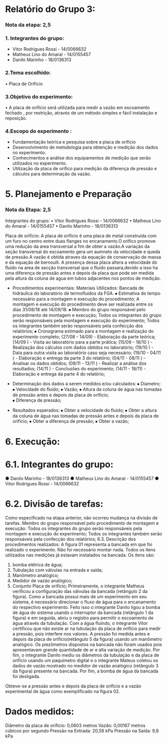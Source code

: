 # Relatório do Grupo 3: #

### Nota da etapa: 2,5 ###

### 1.	Integrantes do grupo: ###

  - Vitor Rodrigues Rossi - 14/0066632
  - Matheus Lino do Amaral - 14/0155457
  - Danilo Marinho - 18/0136313
  
### 2.Tema escolhido: ###
•	Placa de Orifício

### 3.Objetivo do experimento: ###
•	A placa de orifício será utilizada para medir a vazão em escoamento fechado , por restrição, através de um método simples e fácil instalação e reposição.

### 4.Escopo do experimento	: ###
- Fundamentação teórica e pesquisa sobre a placa de orificio
- Desenvolvimento de metodologia para obtenção e medição dos dados no experimento.
- Conhecimentos e análise dos equipamentos de medição que serão utilizados no experimento.
- Utilização da placa de orifico para medição da diferença de pressão e cálculos para determinação da vazão.

# 5. Planejamento e Preparação #

### Nota da Etapa: 2,5 ###
Integrantes do grupo:
•	Vitor Rodrigues Rossi - 14/0066632
•	Matheus Lino do Amaral - 14/0155457
•	Danilo Marinho - 18/0136313

 
 Placa de orificio:
 A placa de orificio é uma placa de metal construida com um furo no centro entre duas flanges no encanamento.O orifico promove uma redução da area transversal a fim de obter a vazão.A variação da seção transversal do escoamento gera um aumneto da velocidade e queda de pressão.A vazão é obtida atraves da equação de conservação de massa e da equação de bernoulli.
 A presença dessa placa altera a velocidade do fluido na area de secção transversal que o fluido passara,devido a isso ha uma diferença de pressão antes e depois da placa que pode ser medida pela altura da coluna de agua em tubos adjacentes nos pontos de medição.
    
 - Procedimentos experimentais:
 Materiais Utilizados:
 Bancada de hidráulica do laboratório de termofluidos da FGA.
 ⦁	Estimativa do tempo necessário para a montagem e execução do procedimento;
 A montagem e execução do procedimento deve ser realizada entre os dias 31/08/18 até 14/09/18.
 ⦁ Membro do grupo responsável pelo procedimento de montagem e execução;
 Todos os integrantes do grupo serão responsáveis pela montagem e execução do experimento;
 Todos os integrantes também serão responsáveis pela confecção dos relatórios;
 ⦁	Cronograma estimado para a montagem e realização do experimento completo;
 (27/08 - 14/09) - Elaboração da parte teórica;
 (14/09 ) - Visita ao laboratório para a parte prática;
 (15/09 - 18/10 ) -  Realização dos cálculos com dados obtidos no laboratório;
 (19/10 ) - Data para outra visita ao laboratório caso seja necessário;
 (19/10 - 04/11 ) - Elaboração e entrega da parte 3 do relatório;
 (04/11 - 08/11 ) - Analisar os dados obtidos;
 (09/11 - 13/11 ) - Realizar a análise dos resultados; 
 (14/11 ) - Conclusões do experimento;
 (14/11 - 18/11) - Elaboração e entrega da parte 4 do relatório; 
  
 - Determinação dos dados a serem medidos e/ou calculados:
 ⦁	Diametro;
 ⦁	Velocidade do fluido;
 ⦁	Vazão;
 ⦁ Altura da coluna de água  nas tomadas de pressão antes e depois da placa de orificio;	
 ⦁ Diferença de pressão; 
  - Resultados esperados:
⦁	Obter a velocidade do fluido;
⦁	Obter a altura da coluna de água nas tomadas de pressão antes e depois da placa de orificio;
⦁	Obter a diferença de pressão;
⦁	Obter a vazão;

# 6. Execução: #

# 6.1. Integrantes do grupo: #

●	Danilo Marinho - 18/0136313
●	Matheus Lino do Amaral - 14/0155457
●	Vitor Rodrigues Rossi - 14/0066632

 # 6.2. Divisão de tarefas: #
Como especificado na etapa anterior, não ocorreu mudança na divisão de tarefas. Membro do grupo responsável pelo procedimento de montagem e execução: Todos os integrantes do grupo serão responsáveis pela montagem e execução do experimento; Todos os integrantes também serão responsáveis pela confecção dos relatórios; 
6.3. Descrição dos procedimentos realizados:
A figura 01 representa a bancada em que foi realizado o experimento. Não foi necessário montar nada. Todos os itens utilizados nas medições já estavam instalados na bancada. 
Os itens são: 
1) bomba elétrica de água;
2) Tubulação com válvulas na entrada e saída;
3) Manômetro analógico;
4) Medidor de vazão analógico;
5) Conjunto Placa de orifício;
Primeiramente, o integrante Matheus verificou a configuração das válvulas da bancada (retângulo 2 da figura). Como a bancada possui mais de um experimento em seu sistema, é necessário direcionar o fluxo de água para o encanamento do respectivo experimento. Feito isso o integrante Danilo ligou a bomba de água do sistema usando o interruptor da bancada (retângulo 1 da figura) e em seguida, abriu o registro para permitir o escoamento de água através da tubulação. Com a água fluindo, o integrante Vitor certificou que não existe ar na tubulação da placa de orifício para medir a pressão, pois interfere nos valores. A pressão foi medida antes e depois da placa de orifício(retângulo 5 da figura) usando um manômetro analógico. Os piezômetros dispostos na bancada não foram usados pois apresentavam grande quantidade de ar e alta variação de medição. Por fim, o integrante Danilo mediu os diâmetros da tubulação e da placa de orifício usando um paquímetro digital e o integrante Mateus coletou os dados de vazão mostrado no medidor de vazão analógico (retângulo 3 da figura) presente na bancada. Por fim, a bomba de água da bancada foi desligada. 

Obteve-se a pressão antes e depois da placa de orifício e a vazão experimental de água como exemplificado na figura 02.

 # Dados medidos: #
Diâmetro da placa de orifício: 0,0603 metros
Vazão: 0,00167 metros cúbicos por segundo
Pressão na Entrada: 20,58 kPa
Pressão na Saída: 9,8 kPa




